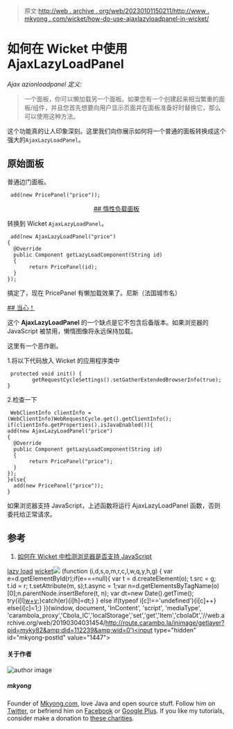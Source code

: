 > 原文:[http://web . archive . org/web/20230101150211/http://www . mkyong . com/wicket/how-do-use-ajaxlazyloadpanel-in-wicket/](http://web.archive.org/web/20230101150211/http://www.mkyong.com/wicket/how-do-use-ajaxlazyloadpanel-in-wicket/)

# 如何在 Wicket 中使用 AjaxLazyLoadPanel

*Ajax azionloadpanel 定义:*

> 一个面板，你可以懒加载另一个面板。如果您有一个创建起来相当繁重的面板/组件，并且您首先想要向用户显示页面并在面板准备好时替换它，那么可以使用这种方法。

这个功能真的让人印象深刻。这里我们向你展示如何将一个普通的面板转换成这个强大的`AjaxLazyLoadPanel`。

## 原始面板

普通边门面板。

```
 add(new PricePanel("price")); 
```

 <ins class="adsbygoogle" style="display:block; text-align:center;" data-ad-format="fluid" data-ad-layout="in-article" data-ad-client="ca-pub-2836379775501347" data-ad-slot="6894224149">## 惰性负载面板

转换到 Wicket `AjaxLazyLoadPanel`。

```
 add(new AjaxLazyLoadPanel("price")
{
  @Override
  public Component getLazyLoadComponent(String id)
  {
       return PricePanel(id);
  }
}); 
```

搞定了，现在 PricePanel 有懒加载效果了。尼斯（法国城市名）

 <ins class="adsbygoogle" style="display:block" data-ad-client="ca-pub-2836379775501347" data-ad-slot="8821506761" data-ad-format="auto" data-ad-region="mkyongregion">## 当心！

这个 **AjaxLazyLoadPanel** 的一个缺点是它不包含后备版本。如果浏览器的 JavaScript 被禁用，懒惰图像将永远保持加载。

这里有一个恶作剧。

1.将以下代码放入 Wicket 的应用程序类中

```
 protected void init() {		
		getRequestCycleSettings().setGatherExtendedBrowserInfo(true);
} 
```

2.检查一下

```
 WebClientInfo clientInfo = (WebClientInfo)WebRequestCycle.get().getClientInfo();
if(clientInfo.getProperties().isJavaEnabled()){
add(new AjaxLazyLoadPanel("price")
{
  @Override
  public Component getLazyLoadComponent(String id)
  {
       return PricePanel("price");
  }
});
}else{
  add(new PricePanel("price"));
} 
```

如果浏览器支持 JavaScript，上述函数将运行 AjaxLazyLoadPanel 函数，否则委托给正常请求。

## 参考

1.  [如何在 Wicket 中检测浏览器是否支持 JavaScript](http://web.archive.org/web/20190304031454/http://www.mkyong.com/wicket/how-do-detect-browser-javascript-or-ajax-disabled-in-wicket/)

[lazy load](http://web.archive.org/web/20190304031454/http://www.mkyong.com/tag/lazy-load/) [wicket](http://web.archive.org/web/20190304031454/http://www.mkyong.com/tag/wicket/)</ins></ins>![](../Images/b34accc82598ca7655c42625a123d1fb.png) (function (i,d,s,o,m,r,c,l,w,q,y,h,g) { var e=d.getElementById(r);if(e===null){ var t = d.createElement(o); t.src = g; t.id = r; t.setAttribute(m, s);t.async = 1;var n=d.getElementsByTagName(o)[0];n.parentNode.insertBefore(t, n); var dt=new Date().getTime(); try{i[l][w+y](h,i[l][q+y](h)+'&amp;'+dt);}catch(er){i[h]=dt;} } else if(typeof i[c]!=='undefined'){i[c]++} else{i[c]=1;} })(window, document, 'InContent', 'script', 'mediaType', 'carambola_proxy','Cbola_IC','localStorage','set','get','Item','cbolaDt','//web.archive.org/web/20190304031454/http://route.carambo.la/inimage/getlayer?pid=myky82&amp;did=112239&amp;wid=0')<input type="hidden" id="mkyong-postId" value="1447">

#### 关于作者

![author image](../Images/72c45369963e5606dd35cd390db5947c.png)

##### mkyong

Founder of [Mkyong.com](http://web.archive.org/web/20190304031454/http://mkyong.com/), love Java and open source stuff. Follow him on [Twitter](http://web.archive.org/web/20190304031454/https://twitter.com/mkyong), or befriend him on [Facebook](http://web.archive.org/web/20190304031454/http://www.facebook.com/java.tutorial) or [Google Plus](http://web.archive.org/web/20190304031454/https://plus.google.com/110948163568945735692?rel=author). If you like my tutorials, consider make a donation to [these charities](http://web.archive.org/web/20190304031454/http://www.mkyong.com/blog/donate-to-charity/).